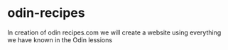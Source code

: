 # odin-recipes
In creation of odin recipes.com we will create a website using everything we have known in the Odin lessions  
